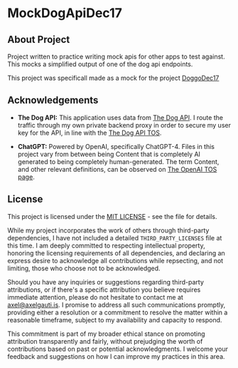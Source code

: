 # MockDogApiDec17
## About Project
Project written to practice writing mock apis for other apps to test against. This mocks a simplified output of one of the dog api endpoints.


This project was specificall made as a mock for the project [DoggoDec17](https://github.com/mittons/DoggoDec17)

## Acknowledgements
- **The Dog API:** This application uses data from [The Dog API](https://www.thedogapi.com). I route the traffic through my own private backend proxy in order to secure my user key for the API, in line with the [The Dog API TOS](https://thedogapi.com/terms).

- **ChatGPT:** Powered by OpenAI, specifically ChatGPT-4. Files in this project vary from between being Content that is completely AI generated to being completely human-generated. The term Content, and other relevant definitions, can be observed on [The OpenAI TOS page](https://openai.com/policies/terms-of-use#using-our-services).

## License
This project is licensed under the [MIT LICENSE](LICENSE) - see the file for details.

While my project incorporates the work of others through third-party dependencies, I have not included a detailed `THIRD_PARTY_LICENSES` file at this time. I am deeply committed to respecting intellectual property, honoring the licensing requirements of all dependencies, and declaring an express desire to acknowledge all contributions while repsecting, and not limiting, those who choose not to be acknowledged.

Should you have any inquiries or suggestions regarding third-party attributions, or if there's a specific attribution you believe requires immediate attention, please do not hesitate to contact me at axel@axelgauti.is. I promise to address all such communications promptly, providing either a resolution or a commitment to resolve the matter within a reasonable timeframe, subject to my availability and capacity to respond.

This commitment is part of my broader ethical stance on promoting attribution transparently and fairly, without prejudging the worth of contributions based on past or potential acknowledgments. I welcome your feedback and suggestions on how I can improve my practices in this area.